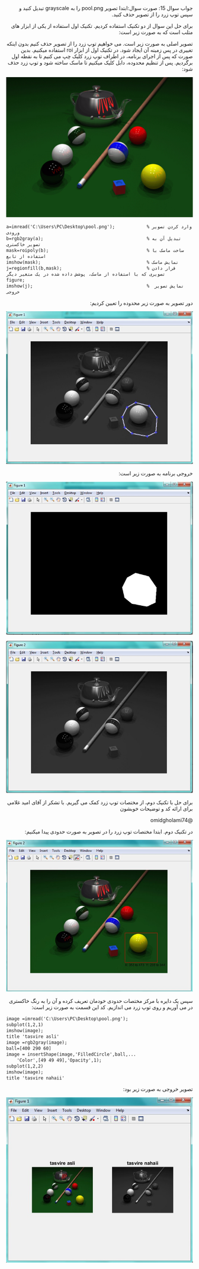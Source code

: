 <div dir="rtl">
جواب سوال 15: 
 صورت سوال:ابتدا تصویر pool.png را به grayscale تبدیل کنید و سپس توپ زرد را از تصویر حذف کنید.
 
برای حل این سوال از دو تکنیک استفاده کردیم. تکنیک اول استفاده از  یکی از ابزار های متلب است که به صورت زیر است:

 تصویر اصلی به صورت زیر است. می خواهیم توپ زرد را از تصویر حذف کنیم بدون اینکه تغییری در پس زمینه آن ایجاد شود. در تکنیک اول از ابزار roi استفاده میکنیم. بدین صورت که پس از اجرای برنامه، در اطراف توپ زرد کلیک چپ می کنیم تا به نقطه اول برگردیم. پس از تنظیم محدوده، دابل کلیک میکنیم تا ماسک ساخته شود و توپ زرد حذف شود:
</div>

![voroodi](pool.png)

```
a=imread('C:\Users\PC\Desktop\pool.png');            % وارد کردن تصویر ورودی
b=rgb2gray(a);                                       % تبدیل آن به تصویر خاکستری
mask=roipoly(b);                                     % ساخت ماسک با استفاده از تابع 
imshow(mask);                                        % نمایش ماسک
j=regionfill(b,mask);                                % قرار دادن تصویری که با استفاده از ماسک، پوشش داده شده در یک متغیر دیگر
figure;
imshow(j);                                           %  نمایش تصویر خروجی
```

<div dir="rtl">
دور تصویر به صورت زیر محدوده را تعیین کردیم:
</div>

![voroodi](02527.jpg)

<div dir="rtl">
خروجی برنامه به صورت زیر است:
</div>

![voroodi](02529.jpg)

![voroodi](02528.jpg)


<div dir="rtl">
برای حل با تکنیک دوم، از مختصات توپ زرد کمک می گیریم. با تشکر از آقای امید غلامی برای ارائه کد و توضیحات خوبشون
 
@omidgholami74
 
در تکنیک دوم. ابتدا مختصات توپ زرد را در تصویر به صورت حدودی پیدا میکنیم:
</div>

![voroodi](02678.jpg)

<div dir="rtl">
سپس یک دایره با مرکز مختصات حدودی خودمان تعریف کرده و آن را به رنگ خاکستری در می آوریم و روی توپ زرد می اندازیم. کد این قسمت به صورت زیر است:
</div>

```
image =imread('C:\Users\PC\Desktop\pool.png');
subplot(1,2,1) 
imshow(image);
title 'tasvire asli'
image =rgb2gray(image);
ball=[400 290 60]
image = insertShape(image,'FilledCircle',ball,...
    'Color',[49 49 49],'Opacity',1);
subplot(1,2,2)
imshow(image);
title 'tasvire nahaii'
```

<div dir="rtl">
تصویر خروجی به صورت زیر بود:
</div>

![voroodi](02680.jpg)
